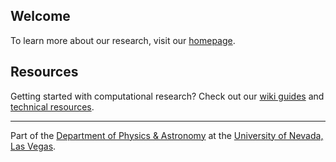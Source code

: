 ## Welcome
To learn more about our research, visit our [homepage](https://UNLV-SPG.github.io).

## Resources
Getting started with computational research? Check out our [wiki guides](https://github.com/UNLV-SPG/technical-resources/wiki) and [technical resources](https://github.com/UNLV-SPG/technical-resources).

---

Part of the [Department of Physics & Astronomy](https://www.physics.unlv.edu/) at the [University of Nevada, Las Vegas](https://www.unlv.edu/).
